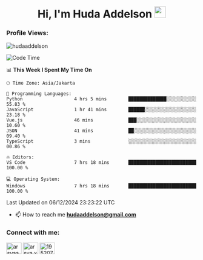 <h1 align="center">Hi, I'm Huda Addelson 
  <img src="https://media.giphy.com/media/hvRJCLFzcasrR4ia7z/giphy.gif" width="30px"/>
</h1>

<p align="left"> <h3>Profile Views:</h3> <img src="https://komarev.com/ghpvc/?username=huda-addelson&label=Profile%20views&color=0e75b6&style=flat" alt="hudaaddelson" /> </p>

<!--START_SECTION:waka-->
![Code Time](http://img.shields.io/badge/Code%20Time-31%20hrs%2032%20mins-blue)

📊 **This Week I Spent My Time On** 

```text
🕑︎ Time Zone: Asia/Jakarta

💬 Programming Languages: 
Python                   4 hrs 5 mins        ██████████████░░░░░░░░░░░   55.83 % 
JavaScript               1 hr 41 mins        ██████░░░░░░░░░░░░░░░░░░░   23.18 % 
Vue.js                   46 mins             ███░░░░░░░░░░░░░░░░░░░░░░   10.60 % 
JSON                     41 mins             ██░░░░░░░░░░░░░░░░░░░░░░░   09.40 % 
TypeScript               3 mins              ░░░░░░░░░░░░░░░░░░░░░░░░░   00.86 % 

🔥 Editors: 
VS Code                  7 hrs 18 mins       █████████████████████████   100.00 % 

💻 Operating System: 
Windows                  7 hrs 18 mins       █████████████████████████   100.00 % 
```


 Last Updated on 06/12/2024 23:23:22 UTC
<!--END_SECTION:waka-->

- 📫 How to reach me **hudaaddelson@gmail.com**

<h3 align="left">Connect with me:</h3>
<p align="left">
<a href="https://www.linkedin.com/in/muhammad-khoirul-huda-559006139/" target="blank"><img align="center" src="https://raw.githubusercontent.com/rahuldkjain/github-profile-readme-generator/master/src/images/icons/Social/linked-in-alt.svg" alt="arsyaadi" height="30" width="40" /></a>
<a href="https://fb.com/khoirul.huda.35513" target="blank"><img align="center" src="https://raw.githubusercontent.com/rahuldkjain/github-profile-readme-generator/master/src/images/icons/Social/facebook.svg" alt="arsya.xkz" height="30" width="40" /></a>
<a href="https://stackoverflow.com/users/19123792" target="blank"><img align="center" src="https://raw.githubusercontent.com/rahuldkjain/github-profile-readme-generator/master/src/images/icons/Social/stack-overflow.svg" alt="19520749" height="30" width="40" /></a>
</p>
